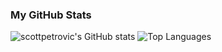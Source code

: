 ### My GitHub Stats

<img src="https://github-readme-stats.vercel.app/api?username=scottpetrovic&show_icons=true&hide=&count_private=true&title_color=0891b2&text_color=ffffff&icon_color=0891b2&bg_color=1c1917&hide_border=true&show_icons=true" alt="scottpetrovic's GitHub stats" />
<img src="https://github-readme-stats.vercel.app/api/top-langs/?username=scottpetrovic&langs_count=10&title_color=0891b2&text_color=ffffff&icon_color=0891b2&bg_color=1c1917&hide_border=true&locale=en&custom_title=Top%20%Languages" alt="Top Languages" />
<br/>
